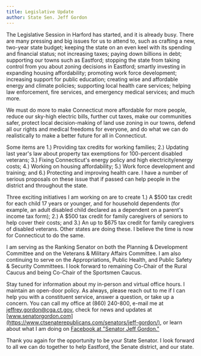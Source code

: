 ```yaml
---
title: Legislative Update
author: State Sen. Jeff Gordon
---
```


The Legislative Session in Harford has started, and it is already busy.
There are many pressing and big issues for us to attend to, such as
crafting a new, two-year state budget; keeping the state on an even keel
with its spending and financial status; not increasing taxes; paying
down billions in debt; supporting our towns such as Eastford; stopping
the state from taking control from you about zoning decisions in
Eastford; smartly investing in expanding housing affordability;
promoting work force development; increasing support for public
education; creating wise and affordable energy and climate policies;
supporting local health care services; helping law enforcement, fire
services, and emergency medical services; and much more.

We must do more to make Connecticut more affordable for more people,
reduce our sky-high electric bills, further cut taxes, make our
communities safer, protect local decision-making of land use zoning in
our towns, defend all our rights and medical freedoms for everyone, and
do what we can do realistically to make a better future for all in
Connecticut.

Some items are 1.) Providing tax credits for working families; 2.)
Updating last year's law about property tax exemptions for 100-percent
disabled veterans; 3.) Fixing Connecticut's energy policy and high
electricity/energy costs; 4.) Working on housing affordability; 5.) Work
force development and training; and 6.) Protecting and improving health
care. I have a number of serious proposals on these issue that if passed
can help people in the district and throughout the state.

Three exciting initiatives I am working on are to create 1.) A $500 tax
credit for each child 17 years or younger, and for household dependents
(for example, an adult disabled child declared as a dependent on a
parent's income tax form); 2.) A $500 tax credit for family caregivers
of seniors to help cover their costs; and 3.) An up to $675 tax credit
for family caregivers of disabled veterans. Other states are doing
these. I believe the time is now for Connecticut to do the same.

I am serving as the Ranking Senator on both the Planning & Development
Committee and on the Veterans & Military Affairs Committee. I am also
continuing to serve on the Appropriations, Public Health, and Public
Safety & Security Committees. I look forward to remaining Co-Chair of
the Rural Caucus and being Co-Chair of the Sportsmen Caucus.

Stay tuned for information about my in-person and virtual office hours.
I maintain an open-door policy. As always, please reach out to me if I
can help you with a constituent service, answer a question, or take up a
concern. You can call my office at (860) 240-800, e-mail me at
[jeffrey.gordon@cga.ct.gov](mailto:jeffrey.gordon@cga.ct.gov), check for news and updates at
[www.senatorgordon.com](https://www.ctsenaterepublicans.com/senators/jeff-gordon/), or learn about what I am doing on [Facebook at
"Senator Jeff Gordon."](https://www.facebook.com/senatorjeffgordon/)

Thank you again for the opportunity to be your State Senator. I look
forward to all we can do together to help Eastford, the Senate district,
and our state.
